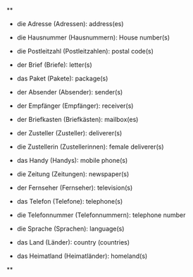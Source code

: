 **

- die Adresse (Adressen): address(es)
    
- die Hausnummer (Hausnummern): House number(s)
    
- die Postleitzahl (Postleitzahlen): postal code(s)
    
- der Brief (Briefe): letter(s)
    
- das Paket (Pakete): package(s)
    
- der Absender (Absender): sender(s)
    
- der Empfänger (Empfänger): receiver(s)
    
- der Briefkasten (Briefkästen): mailbox(es)
    
- der Zusteller (Zusteller): deliverer(s)
    
- die Zustellerin (Zustellerinnen): female deliverer(s)
    
- das Handy (Handys): mobile phone(s)
    
- die Zeitung (Zeitungen): newspaper(s)
    
- der Fernseher (Fernseher): television(s)
    
- das Telefon (Telefone): telephone(s)
    
- die Telefonnummer (Telefonnummern): telephone number
    
- die Sprache (Sprachen): language(s)
    
- das Land (Länder): country (countries)
    
- das Heimatland (Heimatländer): homeland(s)
    

**
